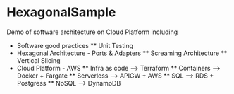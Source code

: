 # HexagonalSample
Demo of software architecture on Cloud Platform including
* Software good practices
** Unit Testing
* Hexagonal Architecture - Ports & Adapters
** Screaming Architecture
** Vertical Slicing
* Cloud Platform - AWS
** Infra as code --> Terraform
** Containers --> Docker + Fargate
** Serverless --> APIGW + AWS
** SQL --> RDS + Postgress
** NoSQL --> DynamoDB
